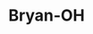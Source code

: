 ---
title: Bryan-OH
slug: bryan-oh
f_state:
- cms/state/ohio.md
f_locations:
- cms/payday-loan/barbaras-financial-services-ll-5145.md
- cms/payday-loan/cash-mart-7894.md
- cms/payday-loan/cashland-9229.md
- cms/payday-loan/check-into-cash-12238.md
- cms/payday-loan/check-into-cash-12287.md
- cms/payday-loan/check-into-cash-of-ohio-13527.md
- cms/payday-loan/check-into-cash-of-ohio-13565.md
updated-on: '2024-05-30T13:41:28.615Z'
created-on: '2024-05-30T13:41:28.615Z'
published-on: '2024-05-30T13:54:32.469Z'
f_city: Bryan
layout: '[city].html'
tags: city
---
